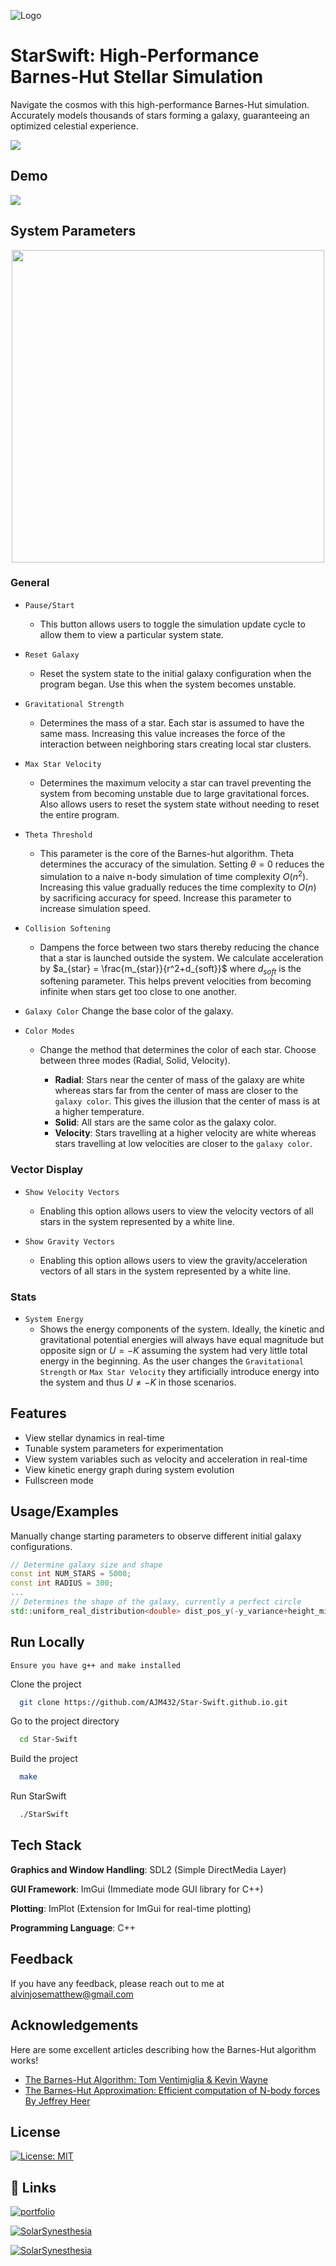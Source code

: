 ![Logo](https://github.com/AJM432/AJM432.github.io/assets/49791407/6db8ea27-6acb-4613-898f-41b80ef10c0a)


# StarSwift: High-Performance Barnes-Hut Stellar Simulation

Navigate the cosmos with this high-performance Barnes-Hut simulation. Accurately models thousands of stars forming a galaxy, guaranteeing an optimized celestial experience.


![](https://img.shields.io/badge/C++-00599C?style=plastic&logo=C%2B%2B&logoColor=white)

## Demo
![](https://github.com/AJM432/Solar-System-Simulator/assets/49791407/3852c4c3-14ae-4cd8-9c43-337554d73774)

## System Parameters
<p align="center">
<img src='https://github.com/AJM432/Star-Swift/assets/49791407/d1494e0a-d3f8-4caa-b7ed-201b5dae4e5b' width='500'>
</p>

### General
- `Pause/Start`
	- This button allows users to toggle the simulation update cycle to allow them to view a particular system state.

- `Reset Galaxy`
	- Reset the system state to the initial galaxy configuration when the program began. Use this when the system becomes unstable.

- `Gravitational Strength`
	- Determines the mass of a star. Each star is assumed to have the same mass. Increasing this value increases the force of the interaction between neighboring stars creating local star clusters.

- `Max Star Velocity`
	- Determines the maximum velocity a star can travel preventing the system from becoming unstable due to large gravitational forces. Also allows users to reset the system state without needing to reset the entire program.

- `Theta Threshold`
	- This parameter is the core of the Barnes-hut algorithm. Theta determines the accuracy of the simulation. Setting $\theta = 0$ reduces the simulation to a naive n-body simulation of time complexity $O(n^2)$. Increasing this value gradually reduces the time complexity to $O(n)$ by sacrificing accuracy for speed. Increase this parameter to increase simulation speed.

- `Collision Softening`
	- Dampens the force between two stars thereby reducing the chance that a star is launched outside the system. We calculate acceleration by $a_{star} = \frac{m_{star}}{r^2+d_{soft}}$ where $d_{soft}$ is the softening parameter. This helps prevent velocities from becoming infinite when stars get too close to one another.

- `Galaxy Color`
	Change the base color of the galaxy.
	
- `Color Modes`
	- Change the method that determines the color of each star. Choose between three modes (Radial, Solid, Velocity).
	
		- **Radial**: Stars near the center of mass of the galaxy are white whereas stars far from the center of mass are closer to the `galaxy color`. This gives the illusion that the center of mass is at a higher temperature.
		- **Solid**: All stars are the same color as the galaxy color.
		- **Velocity**: Stars travelling at a higher velocity are white whereas stars travelling at low velocities are closer to the `galaxy color`.

### Vector Display
- `Show Velocity Vectors`
	- Enabling this option allows users to view the velocity vectors of all stars in the system represented by a white line.

- `Show Gravity Vectors`
	- Enabling this option allows users to view the gravity/acceleration vectors of all stars in the system represented by a white line.

### Stats
- `System Energy`
	- Shows the energy components of the system. Ideally, the kinetic and gravitational potential energies will always have equal magnitude but opposite sign or $U = -K$ assuming the system had very little total energy in the beginning. As the user changes the `Gravitational Strength` or `Max Star Velocity` they artificially introduce energy into the system and thus $U \neq -K$ in those scenarios.

## Features

- View stellar dynamics in real-time
- Tunable system parameters for experimentation
- View system variables such as velocity and acceleration in real-time
- View kinetic energy graph during system evolution
- Fullscreen mode

## Usage/Examples
Manually change starting parameters to observe different initial galaxy configurations.
```cpp
// Determine galaxy size and shape
const int NUM_STARS = 5000;
const int RADIUS = 300;
...
// Determines the shape of the galaxy, currently a perfect circle
std::uniform_real_distribution<double> dist_pos_y(-y_variance+height_middle, y_variance+height_middle);
```


## Run Locally
`Ensure you have g++ and make installed`

Clone the project

```bash
  git clone https://github.com/AJM432/Star-Swift.github.io.git
```

Go to the project directory

```bash
  cd Star-Swift
```

Build the project

```bash
  make
```

Run StarSwift

```bash
  ./StarSwift
```


## Tech Stack
**Graphics and Window Handling**: SDL2 (Simple DirectMedia Layer)

**GUI Framework**: ImGui (Immediate mode GUI library for C++)

**Plotting**: ImPlot (Extension for ImGui for real-time plotting)

**Programming Language**: C++
## Feedback

If you have any feedback, please reach out to me at alvinjosematthew@gmail.com
## Acknowledgements
Here are some excellent articles describing how the Barnes-Hut algorithm works!
 - [The Barnes-Hut Algorithm: Tom Ventimiglia & Kevin Wayne](http://arborjs.org/docs/barnes-hut)
 - [The Barnes-Hut Approximation: Efficient computation of N-body forces By Jeffrey Heer](https://jheer.github.io/barnes-hut/)


## License

[![License: MIT](https://img.shields.io/badge/License-MIT-blue.svg)](https://opensource.org/licenses/MIT)
## 🔗 Links
[![portfolio](https://img.shields.io/badge/my_portfolio-000?style=for-the-badge&logo=ko-fi&logoColor=white)](https://alvinmatthew.me/)

[![SolarSynesthesia](https://img.shields.io/badge/Solar-Synesthesia-20B2AA?style=for-the-badge)](https://github.com/AJM432/Solar-Synesthesia)

[![SolarSynesthesia](https://img.shields.io/badge/Solar%20System-Simulator-20B2AA?style=for-the-badge)](https://github.com/AJM432/Solar-System-Simulator)
